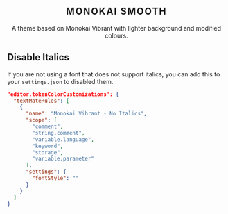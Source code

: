 <p align="center">
    <h2 align="center" style="letter-spacing:2px;font-weight:700">MONOKAI SMOOTH</h2>
</p>

<p align="center">A theme based on Monokai Vibrant with lighter background and modified colours.</p>

## Disable Italics

If you are not using a font that does not support italics, you can add this to your `settings.json` to disabled them.

```json
"editor.tokenColorCustomizations": {
  "textMateRules": [
    {
      "name": "Monokai Vibrant - No Italics",
      "scope": [
        "comment",
        "string.comment",
        "variable.language",
        "keyword",
        "storage",
        "variable.parameter"
      ],
      "settings": {
        "fontStyle": ""
      }
    }
  ]
}
```
